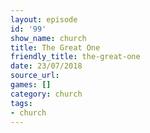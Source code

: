 ```yaml
---
layout: episode
id: '99'
show_name: church
title: The Great One
friendly_title: the-great-one
date: 23/07/2018
source_url: 
games: []
category: church
tags:
- church
---
```

